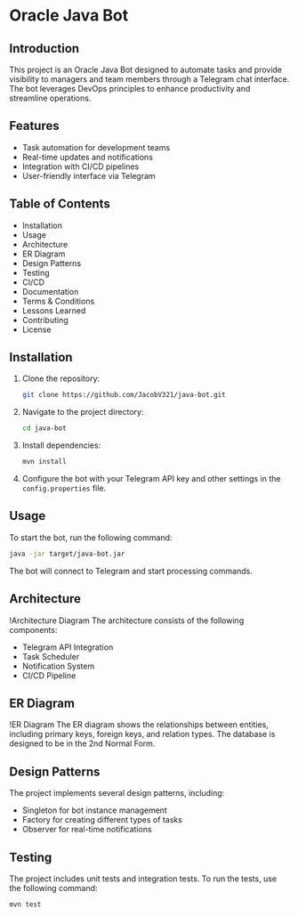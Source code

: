 # Oracle Java Bot

## Introduction
This project is an Oracle Java Bot designed to automate tasks and provide visibility to managers and team members through a Telegram chat interface. The bot leverages DevOps principles to enhance productivity and streamline operations.

## Features
- Task automation for development teams
- Real-time updates and notifications
- Integration with CI/CD pipelines
- User-friendly interface via Telegram

## Table of Contents
- Installation
- Usage
- Architecture
- ER Diagram
- Design Patterns
- Testing
- CI/CD
- Documentation
- Terms & Conditions
- Lessons Learned
- Contributing
- License

## Installation
1. Clone the repository:
    ```bash
    git clone https://github.com/JacobV321/java-bot.git
    ```
2. Navigate to the project directory:
    ```bash
    cd java-bot
    ```
3. Install dependencies:
    ```bash
    mvn install
    ```
4. Configure the bot with your Telegram API key and other settings in the `config.properties` file.

## Usage
To start the bot, run the following command:
```bash
java -jar target/java-bot.jar
```

The bot will connect to Telegram and start processing commands.

## Architecture
!Architecture Diagram
The architecture consists of the following components:
- Telegram API Integration
- Task Scheduler
- Notification System
- CI/CD Pipeline

## ER Diagram
!ER Diagram
The ER diagram shows the relationships between entities, including primary keys, foreign keys, and relation types. The database is designed to be in the 2nd Normal Form.

## Design Patterns
The project implements several design patterns, including:
- Singleton for bot instance management
- Factory for creating different types of tasks
- Observer for real-time notifications

## Testing
The project includes unit tests and integration tests. To run the tests, use the following command:
```bash
mvn test
